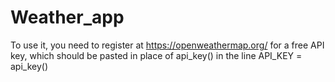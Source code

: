 # Weather_app

To use it, you need to register at https://openweathermap.org/ for a free API key, which should be pasted in place of api_key() in the line API_KEY = api_key()
